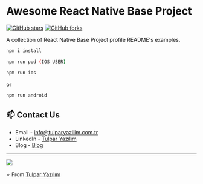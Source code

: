 # Awesome React Native Base Project

[![GitHub stars](https://img.shields.io/github/stars/themlphdstudent/awesome-github-profile-readme-templates.svg)](https://github.com/tulparyazilim/react-native-typescript)
[![GitHub forks](https://img.shields.io/github/forks/themlphdstudent/awesome-github-profile-readme-templates.svg?color=blue)](https://github.com/tulparyazilim/react-native-typescript)

A collection of React Native Base Project profile README's examples.

```bash
npm i install
```

```bash
npm run pod (IOS USER)
```

```bash
npm run ios
```

or

```bash
npm run android
```

## 📫 Contact Us

- Email - [info@tulparyazilim.com.tr](mailto:info@tulparyazilim.com.tr)
- LinkedIn - [Tulpar Yazılım](https://www.linkedin.com/company/tulparyazilim)
- Blog - [Blog](https://www.tulparyazilim.com.tr/blog)

---

<img src="https://www.tulparyazilim.com.tr/img/logo.png" />

⭐️ From [Tulpar Yazılım](https://github.com/tulparyazilim)
